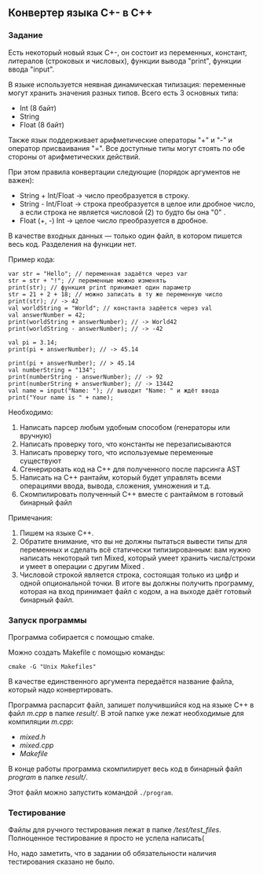 ## Конвертер языка С+- в С++

### Задание

Есть некоторый новый язык С+-, он состоит из переменных, констант, литералов
(строковых и числовых), функции вывода "print", функции ввода "input".

В языке используется неявная динамическая типизация: переменные могут хранить
значения разных типов. Всего есть 3 основных типа:
- Int (8 байт)
- String
- Float (8 байт)

Также язык поддерживает арифметические операторы "+" и "-" и оператор
присваивания "=".
Все доступные типы могут стоять по обе стороны от арифметических действий. 

При этом правила конвертации следующие (порядок аргументов не важен):
- String + Int/Float → число преобразуется в строку.
- String - Int/Float → строка преобразуется в целое или дробное число, а если строка
не является числовой (2) то будто бы она "0" .
- Float (+, -) Int → целое число преобразуется в дробное. 


В качестве входных данных — только один файл, в котором пишется весь код.
Разделения на функции нет. 

Пример кода:
````
var str = "Hello"; // переменная задаётся через var
str = str + "!"; // переменные можно изменять
print(str); // функция print принимает один параметр
str = 21 + 2 + 18; // можно записать в ту же переменную число
print(str); // -> 42
val worldString = "World"; // константа задёется через val
val answerNumber = 42;
print(worldString + answerNumber); // -> World42
print(worldString - answerNumber); // -> -42

val pi = 3.14;
print(pi + answerNumber); // -> 45.14

print(pi + answerNumber); // > 45.14
val numberString = "134";
print(numberString - answerNumber); // -> 92
print(numberString + answerNumber); // -> 13442
val name = input("Name: "); // выводит "Name: " и ждёт ввода
print("Your name is " + name);
````

Необходимо:
1. Написать парсер любым удобным способом (генераторы или вручную)
2. Написать проверку того, что константы не перезаписываются
3. Написать проверку того, что используемые переменные существуют
4. Сгенерировать код на С++ для полученного после парсинга AST
5. Написать на С++ рантайм, который будет управлять всеми операциями ввода,
   вывода, сложения, умножения и т.д.
6. Скомпилировать полученный С++ вместе с рантаймом в готовый бинарный файл


Примечания:
1. Пишем на языке C++.
2. Обратите внимание, что вы не должны пытаться вывести типы для переменных и
   сделать всё статически типизированным: вам нужно написать некоторый тип
   Mixed, который умеет хранить числа/строки и умеет в операции с другим Mixed .
3. Числовой строкой является строка, состоящая только из цифр и одной
   опциональной точки.
   В итоге вы должны получить программу, которая на вход принимает файл с кодом, а на
   выходе даёт готовый бинарный файл.


### Запуск программы

Программа собирается с помощью cmake.

Можно создать Makefile с помощью команды:
````
cmake -G "Unix Makefiles"
````

В качестве единственного аргумента передаётся название файла, который надо конвертировать.

Программа распарсит файл, запишет получившийся код на языке С++ в файл *m.cpp* в папке *result/*.
В этой папке уже лежат необходимые для компиляции *m.cpp*:
- *mixed.h*
- *mixed.cpp*
- *Makefile*

В конце работы программа скомпилирует весь код в бинарный файл *program* в папке *result/*.

Этот файл можно запустить командой ```./program```.


### Тестирование

Файлы для ручного тестирования лежат в папке */test/test_files*.
Полноценное тестирование я просто не успела написать(

Но, надо заметить, что в задании об обязательности наличия тестирования сказано не было.

